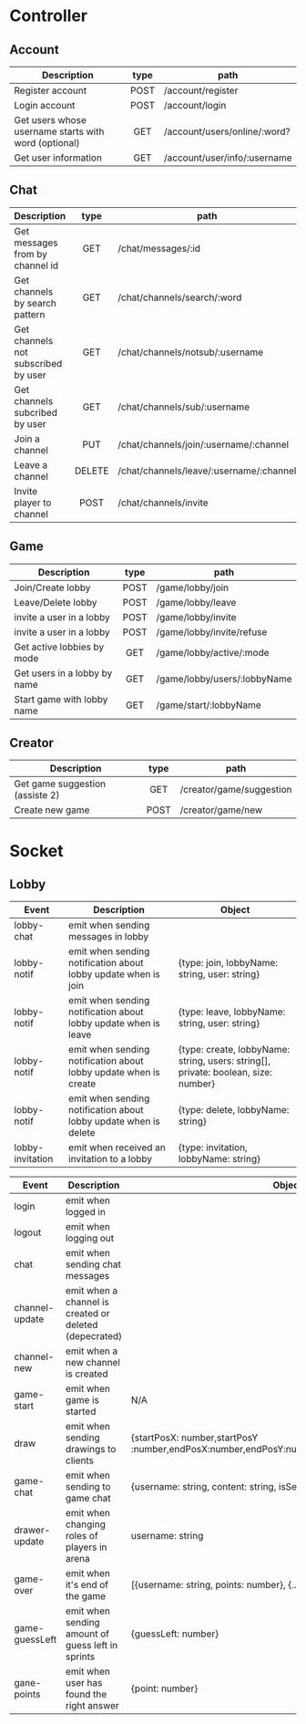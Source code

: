 # Controller

## Account

| Description                                          | type | path                         |
| ---------------------------------------------------- | :--: | ---------------------------- |
| Register account                                     | POST | /account/register            |
| Login account                                        | POST | /account/login               |
| Get users whose username starts with word (optional) |  GET | /account/users/online/:word? |
| Get user information                                 |  GET | /account/user/info/:username |

## Chat

| Description                         |  type  | path                                    |
| ----------------------------------- | :----: | --------------------------------------- |
| Get messages from by channel id     |   GET  | /chat/messages/:id                      |
| Get channels by search pattern      |   GET  | /chat/channels/search/:word             |
| Get channels not subscribed by user |   GET  | /chat/channels/notsub/:username         |
| Get channels subcribed by user      |   GET  | /chat/channels/sub/:username            |
| Join a channel                      |   PUT  | /chat/channels/join/:username/:channel  |
| Leave a channel                     | DELETE | /chat/channels/leave/:username/:channel |
| Invite player to channel            |  POST  | /chat/channels/invite                   |

## Game

| Description                  | type | path                         |
| ---------------------------- | :--: | ---------------------------- |
| Join/Create lobby            | POST | /game/lobby/join             |
| Leave/Delete lobby           | POST | /game/lobby/leave            |
| invite a user in a lobby     | POST | /game/lobby/invite           |
| invite a user in a lobby     | POST | /game/lobby/invite/refuse    |
| Get active lobbies by mode   |  GET | /game/lobby/active/:mode     |
| Get users in a lobby by name |  GET | /game/lobby/users/:lobbyName |
| Start game with lobby name   |  GET | /game/start/:lobbyName       |

## Creator

| Description                     | type | path                     |
| ------------------------------- | :--: | ------------------------ |
| Get game suggestion (assiste 2) |  GET | /creator/game/suggestion |
| Create new game                 | POST | /creator/game/new        |

# Socket

## Lobby

| Event            | Description                                                      | Object                                                                              |
| ---------------- | ---------------------------------------------------------------- | ----------------------------------------------------------------------------------- |
| lobby-chat       | emit when sending messages in lobby                              |                                                                                     |
| lobby-notif      | emit when sending notification about lobby update when is join   | {type: join, lobbyName: string, user: string}                                       |
| lobby-notif      | emit when sending notification about lobby update when is leave  | {type: leave, lobbyName: string, user: string}                                      |
| lobby-notif      | emit when sending notification about lobby update when is create | {type: create, lobbyName: string, users: string\[], private: boolean, size: number} |
| lobby-notif      | emit when sending notification about lobby update when is delete | {type: delete, lobbyName: string}                                                   |
| lobby-invitation | emit when received an invitation to a lobby                      | {type: invitation, lobbyName: string}                                               |

| Event          | Description                                            | Object                                                                                        |
| -------------- | ------------------------------------------------------ | --------------------------------------------------------------------------------------------- |
| login          | emit when logged in                                    |                                                                                               |
| logout         | emit when logging out                                  |                                                                                               |
| chat           | emit when sending chat messages                        |                                                                                               |
| channel-update | emit when a channel is created or deleted (depecrated) |                                                                                               |
| channel-new    | emit when a new channel is created                     |                                                                                               |
| game-start     | emit when game is started                              | N/A                                                                                           |
| draw           | emit when sending drawings to clients                  | {startPosX: number,startPosY :number,endPosX:number,endPosY:number,color:number,width:number} |
| game-chat      | emit when sending to game chat                         | {username: string, content: string, isServer:  boolean}                                       |
| drawer-update  | emit when changing roles of players in arena           | username: string                                                                              |
| game-over      | emit when it's end of the game                         | [{username: string, points: number}, {...}, ...]                                              |
| game-guessLeft | emit when sending amount of guess left in sprints      | {guessLeft: number}                                                                           |
| gane-points    | emit when user has found the right answer              | {point: number}                                                                               |